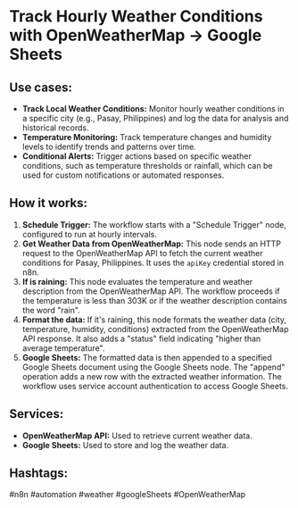 # Track Hourly Weather Conditions with OpenWeatherMap → Google Sheets

## Use cases:

- **Track Local Weather Conditions:** Monitor hourly weather conditions in a specific city (e.g., Pasay, Philippines) and log the data for analysis and historical records.
- **Temperature Monitoring:** Track temperature changes and humidity levels to identify trends and patterns over time.
- **Conditional Alerts:** Trigger actions based on specific weather conditions, such as temperature thresholds or rainfall, which can be used for custom notifications or automated responses.

## How it works:

1.  **Schedule Trigger:** The workflow starts with a "Schedule Trigger" node, configured to run at hourly intervals.
2.  **Get Weather Data from OpenWeatherMap:** This node sends an HTTP request to the OpenWeatherMap API to fetch the current weather conditions for Pasay, Philippines. It uses the `apiKey` credential stored in n8n.
3.  **If is raining:** This node evaluates the temperature and weather description from the OpenWeatherMap API. The workflow proceeds if the temperature is less than 303K or if the weather description contains the word "rain".
4.  **Format the data:** If it's raining, this node formats the weather data (city, temperature, humidity, conditions) extracted from the OpenWeatherMap API response. It also adds a "status" field indicating "higher than average temperature".
5.  **Google Sheets:** The formatted data is then appended to a specified Google Sheets document using the Google Sheets node. The "append" operation adds a new row with the extracted weather information. The workflow uses service account authentication to access Google Sheets.

## Services:

-   **OpenWeatherMap API:** Used to retrieve current weather data.
-   **Google Sheets:** Used to store and log the weather data.

## Hashtags:

#n8n #automation #weather #googleSheets #OpenWeatherMap
